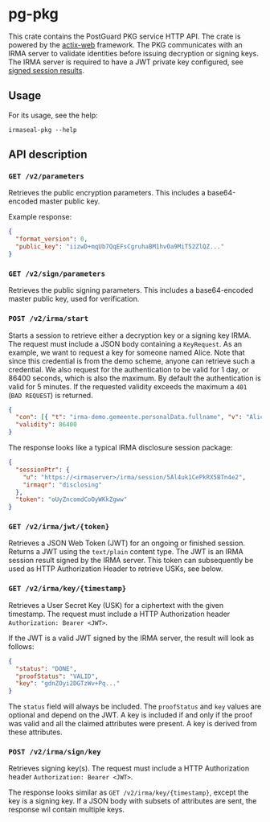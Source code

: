 # pg-pkg

This crate contains the PostGuard PKG service HTTP API. The crate is powered by
the [actix-web](https://actix.rs/) framework. The PKG communicates with an IRMA
server to validate identities before issuing decryption or signing keys. The
IRMA server is required to have a JWT private key configured, see [signed
session
results](https://irma.app/docs/irma-server/#signed-jwt-session-results).

## Usage

For its usage, see the help:

```
irmaseal-pkg --help
```

## API description

### `GET /v2/parameters`

Retrieves the public encryption parameters. This includes a base64-encoded master public
key.

Example response:

```JSON
{
  "format_version": 0,
  "public_key": "iizwD+mqUb7QqEFsCgruhaBM1hvOa9MiT52ZlQZ..."
}
```

### `GET /v2/sign/parameters`

Retrieves the public signing parameters. This includes a base64-encoded master public
key, used for verification.

### `POST /v2/irma/start`

Starts a session to retrieve either a decryption key or a signing key IRMA. The
request must include a JSON body containing a `KeyRequest`. As an example, we
want to request a key for someone named Alice. Note that since this credential
is from the demo scheme, anyone can retrieve such a credential. We also request
for the authentication to be valid for 1 day, or 86400 seconds, which is also
the maximum. By default the authentication is valid for 5 minutes. If the
requested validity exceeds the maximum a `401` (`BAD REQUEST`) is returned.

```JSON
{
  "con": [{ "t": "irma-demo.gemeente.personalData.fullname", "v": "Alice" }],
  "validity": 86400
}
```

The response looks like a typical IRMA disclosure session package:

```JSON
{
  "sessionPtr": {
    "u": "https://<irmaserver>/irma/session/5Al4uk1CePkRX5BTn4e2",
    "irmaqr": "disclosing"
  },
  "token": "oUyZncomdCoOyWKkZgww"
}
```

### `GET /v2/irma/jwt/{token}`

Retrieves a JSON Web Token (JWT) for an ongoing or finished session. Returns a
JWT using the `text/plain` content type. The JWT is an IRMA session result
signed by the IRMA server. This token can subsequently be used as HTTP
Authorization Header to retrieve USKs, see below.

### `GET /v2/irma/key/{timestamp}`

Retrieves a User Secret Key (USK) for a ciphertext with the given timestamp.
The request must include a HTTP Authorization header `Authorization: Bearer <JWT>`.

If the JWT is a valid JWT signed by the IRMA server, the result will look as
follows:

```JSON
{
  "status": "DONE",
  "proofStatus": "VALID",
  "key": "gdnZOyi2DGTzWv+Pq..."
}
```

The `status` field will always be included. The `proofStatus` and `key` values
are optional and depend on the JWT. A key is included if and only if the proof
was valid and all the claimed attributes were present. A key is derived from these attributes.

### `POST /v2/irma/sign/key`

Retrieves signing key(s). The request must include a HTTP Authorization header
`Authorization: Bearer <JWT>`.

The response looks similar as `GET /v2/irma/key/{timestamp}`, except the key is
a signing key. If a JSON body with subsets of attributes are sent, the response
wil contain multiple keys.
